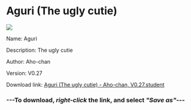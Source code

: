 # Aguri (The ugly cutie)

<img src = "https://raw.githubusercontent.com/Arbiter1223/Koukou-Gurashi-Custom-Students/master/Students/Files/Aguri%20(The%20ugly%20cutie).png">

Name: Aguri

Description: The ugly cutie

Author: Aho-chan

Version: V0.27

Download link: <a href="https://raw.githubusercontent.com/Arbiter1223/Koukou-Gurashi-Custom-Students/master/Students/Files/Aguri%20(The%20ugly%20cutie)%20-%20Aho-chan%2C%20V0.27.student">Aguri (The ugly cutie) - Aho-chan, V0.27.student</a>

### ---**To download, _right-click_ the link, and select _"Save as"_**---
